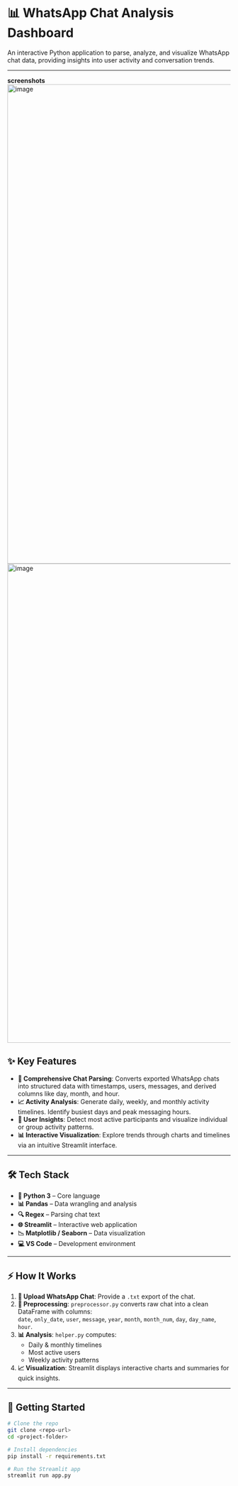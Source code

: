 # 📊 WhatsApp Chat Analysis Dashboard

An interactive Python application to parse, analyze, and visualize WhatsApp chat data, providing insights into user activity and conversation trends.

---
**screenshots**
<img width="1920" height="1080" alt="image" src="https://github.com/user-attachments/assets/c5b86ca4-2409-476d-902d-93e60eb5fe8b" />
<img width="1920" height="1080" alt="image" src="https://github.com/user-attachments/assets/2371f0e3-7305-4e3f-8750-a15d178f6e66" />

## ✨ Key Features

- **💬 Comprehensive Chat Parsing**: Converts exported WhatsApp chats into structured data with timestamps, users, messages, and derived columns like day, month, and hour.  
- **📈 Activity Analysis**: Generate daily, weekly, and monthly activity timelines. Identify busiest days and peak messaging hours.  
- **👥 User Insights**: Detect most active participants and visualize individual or group activity patterns.  
- **📊 Interactive Visualization**: Explore trends through charts and timelines via an intuitive Streamlit interface.

---

## 🛠 Tech Stack

- **🐍 Python 3** – Core language  
- **📊 Pandas** – Data wrangling and analysis  
- **🔍 Regex** – Parsing chat text  
- **🌐 Streamlit** – Interactive web application  
- **📉 Matplotlib / Seaborn** – Data visualization  
- **💻 VS Code** – Development environment  

---

## ⚡ How It Works

1. **📂 Upload WhatsApp Chat**: Provide a `.txt` export of the chat.  
2. **🧹 Preprocessing**: `preprocessor.py` converts raw chat into a clean DataFrame with columns:  
   `date`, `only_date`, `user`, `message`, `year`, `month`, `month_num`, `day`, `day_name`, `hour`.  
3. **📊 Analysis**: `helper.py` computes:
   - Daily & monthly timelines  
   - Most active users  
   - Weekly activity patterns  
4. **📈 Visualization**: Streamlit displays interactive charts and summaries for quick insights.

---

## 🚀 Getting Started

```bash
# Clone the repo
git clone <repo-url>
cd <project-folder>

# Install dependencies
pip install -r requirements.txt

# Run the Streamlit app
streamlit run app.py


